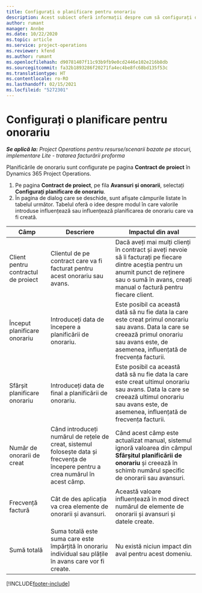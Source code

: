 ```yaml
---
title: Configurați o planificare pentru onorariu
description: Acest subiect oferă informații despre cum să configurați o planificare de onorariu în Project Operations.
author: rumant
manager: Annbe
ms.date: 10/22/2020
ms.topic: article
ms.service: project-operations
ms.reviewer: kfend
ms.author: rumant
ms.openlocfilehash: d90781407f11c93b9fb9e0cd2446e102e216b8db
ms.sourcegitcommit: fa32b1893286f20271fa4ec4be8fc68bd135f53c
ms.translationtype: HT
ms.contentlocale: ro-RO
ms.lasthandoff: 02/15/2021
ms.locfileid: "5272301"
---
```

# <a name="set-up-a-retainer-schedule"></a>Configurați o planificare pentru onorariu

_**Se aplică la:** Project Operations pentru resurse/scenarii bazate pe stocuri, implementare Lite - tratarea facturării proforma_

Planificările de onorariu sunt configurate pe pagina **Contract de proiect** în Dynamics 365 Project Operations.

1. Pe pagina **Contract de proiect**, pe fila **Avansuri și onorarii**, selectați **Configurați planificare de onorariu**.
2. În pagina de dialog care se deschide, sunt afișate câmpurile listate în tabelul următor. Tabelul oferă o idee despre modul în care valorile introduse influențează sau influențează planificarea de onorariu care va fi creată.

| Câmp | Descriere | Impactul din aval |
| --- | --- | --- |
| Client pentru contractul de proiect | Clientul de pe contract care va fi facturat pentru acest onorariu sau avans. | Dacă aveți mai mulți clienți în contract și aveți nevoie să îi facturați pe fiecare dintre aceștia pentru un anumit punct de reținere sau o sumă în avans, creați manual o factură pentru fiecare client. |
| Început planificare onorariu | Introduceți data de începere a planificării de onorariu. | Este posibil ca această dată să nu fie data la care este creat primul onorariu sau avans. Data la care se creează primul onorariu sau avans este, de asemenea, influențată de frecvența facturii. |
| Sfârșit planificare onorariu | Introduceți data de final a planificării de onorariu. | Este posibil ca această dată să nu fie data la care este creat ultimul onorariu sau avans. Data la care se creează ultimul onorariu sau avans este, de asemenea, influențată de frecvența facturii. |
| Număr de onorarii de creat | Când introduceți numărul de rețele de creat, sistemul folosește data și frecvența de începere pentru a crea numărul în acest câmp. | Când acest câmp este actualizat manual, sistemul ignoră valoarea din câmpul **Sfârșitul planificării de onorariu** și creează în schimb numărul specific de onorarii sau avansuri. |
| Frecvență factură | Cât de des aplicația va crea elemente de onorarii și avansuri. | Această valoare influențează în mod direct numărul de elemente de onorarii și avansuri și datele create. |
| Sumă totală | Suma totală este suma care este împărțită în onorariu individual sau plățile în avans care vor fi create. | Nu există niciun impact din aval pentru acest domeniu. |


[!INCLUDE[footer-include](../../includes/footer-banner.md)]